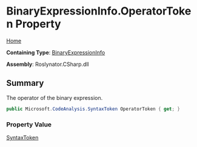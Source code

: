 # BinaryExpressionInfo\.OperatorToken Property

[Home](../../../../../README.md)

**Containing Type**: [BinaryExpressionInfo](../README.md)

**Assembly**: Roslynator\.CSharp\.dll

## Summary

The operator of the binary expression\.

```csharp
public Microsoft.CodeAnalysis.SyntaxToken OperatorToken { get; }
```

### Property Value

[SyntaxToken](https://docs.microsoft.com/en-us/dotnet/api/microsoft.codeanalysis.syntaxtoken)


